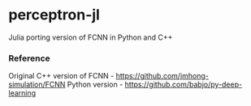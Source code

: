 # perceptron-jl
Julia porting version of FCNN in Python and C++

### Reference
Original C++ version of FCNN - https://github.com/jmhong-simulation/FCNN
Python version - https://github.com/babjo/py-deep-learning
